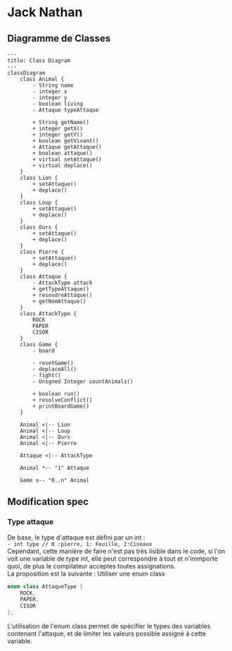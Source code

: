 # Jack Nathan

## Diagramme de Classes

```mermaid
---
title: Class Diagram
---
classDiagram
    class Animal {
        - String name
        - integer x
        - integer y
        - boolean living
        - Attaque typeAttaque

        + String getName()
        + integer getX()
        + integer getY()
        + boolean getVivant()
        + Attaque getAttaque()
        + boolean attaque()
        + virtual setAttaque()
        + virtual deplace()
    }
    class Lion {
        + setAttaque()
        + deplace()
    }
    class Loup {
        + setAttaque()
        + deplace()
    }
    class Ours {
        + setAttaque()
        + deplace()
    }
    class Pierre {
        + setAttaque()
        + deplace()
    }
    class Attaque {
        - AttackType attack
        + getTypeAttaque()
        + resoudreAttaque()
        + getNomAttaque()
    }
    class AttackType {
        ROCK
        PAPER
        CISOR
    }
    class Game {
        - board

        - resetGame()
        - deplaceAll()
        - fight()
        - Unsgned Integer countAnimals()

        + boolean run()
        + resolveConflict()
        + printBoardGame()
    }

    Animal <|-- Lion
    Animal <|-- Loup
    Animal <|-- Ours
    Animal <|-- Pierre

    Attaque <|-- AttackType

    Animal *-- "1" Attaque

    Game o-- "0..n" Animal
```

## Modification spec

### Type attaque

De base, le type d'attaque est défini par un int :  
`- int type // 0 :pierre, 1: Feuille, 2:Ciseaux`  
Cependant, cette manière de faire n'est pas très lisible dans le code, si l'on voit une variable de type int, elle peut correspondre à tout et n'immporte quoi, de plus le compilateur acceptes toutes assignations.  
La proposition est la suivante : Utiliser une enum class  
```c++
enum class AttaqueType {
    ROCK,
    PAPER,
    CISOR
};
```
L'utilisation de l'enum class permet de spécifier le types des variables contenant l'attaque, et de limiter les valeurs possible assigné à cette variable.  

